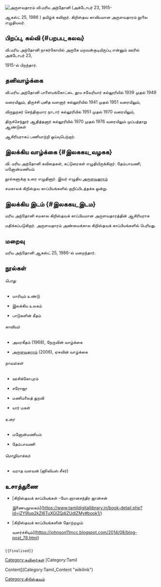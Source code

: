 ![அருளவதாரம்](அருளவதாரம்.jpg "அருளவதாரம்") வி.மரிய அந்தோனி (அக்டோபர் 23, 1915-
ஆகஸ்ட் 25, 1986 ) தமிழ்க் கவிஞர். கிறிஸ்தவ காவியமான அருளவதாரம் நூலை எழுதியவர்.

## பிறப்பு, கல்வி {#பறபப_கலவ}

வி.மரிய அந்தோனி நாகர்கோயில் அருகே மறவன்குடியிருப்பு என்னும் ஊரில் அக்டோபர் 23,
1915-ல் பிறந்தார்.

## தனிவாழ்க்கை

வி.மரிய அந்தோனி பாளையங்கோட்டை தூய சவேரியார் கல்லூரியில் 1939 முதல் 1949
வரையிலும், திருச்சி புனித வளனார் கல்லூரியில் 1941 முதல் 1951 வரையிலும்,
விருதுநகர் செந்திகுமார நாடார் கல்லூரியில் 1951 முதல் 1970 வரையிலும்,
திருச்செந்தூர் ஆதித்தனார் கல்லூரியில் 1970 முதல் 1976 வரையிலும் முப்பத்தாறு ஆண்டுகள்
ஆசிரியராகப் பணியாற்றி ஓய்வுபெற்றார்.

## இலக்கிய வாழ்க்கை {#இலககய_வழகக}

வி. மரிய அந்தோனி கவிதைகள், கட்டுரைகள் எழுதியிருக்கிறார். தேம்பாவணி, மனோன்மணியம்
நூல்களுக்கு உரை எழுதினார். இவர் எழுதிய [அருளவதாரம்](அருளவதாரம் "wikilink")
சமகாலக் கிறிஸ்தவ காப்பியங்களில் குறிப்பிடத்தக்க ஒன்று.

## இலக்கிய இடம் {#இலககய_இடம}

மரிய அந்தோனி சமகால கிறிஸ்தவக் காப்பியமான அருளவதாரத்தின் ஆசிரியராக
மதிக்கப்படுகிறார். அருளவதாரம் அண்மைக்கால கிறிஸ்தவக் காப்பியங்களில் பெரியது.

## மறைவு

மரிய அந்தோனி ஆகஸ்ட் 25, 1986-ல் மறைந்தார்.

## நூல்கள்

###### பொது

-   மாரியும் உண்டு
-   இலக்கிய உலகம்
-   பாடுகளின் கீதம்

###### காவியம்

-   அமரகீதம் (1968), நேருவின் வாழ்க்கை
-   [அருளவதாரம்](அருளவதாரம் "wikilink") (2006), ஏசுவின் வாழ்க்கை

###### நாவல்கள்

-   ஊசிக்கோபுரம்
-   சரோஜா
-   மணிமலைத் துறவி
-   யார் மகள்

###### உரை

-   மனோன்மணியம்
-   தேம்பாவணி

###### மொழியாக்கம்

-   வராத வளவன் (ஜூலியஸ் சீசர்)

## உசாத்துணை

-   [கிறிஸ்தவக் காப்பியங்கள் -யோ.ஞானசந்திர ஜான்சன்
    இணையநூலகம்](https://www.tamildigitallibrary.in/book-detail.php?id=jZY9lup2kZl6TuXGlZQdjZUdlZMy#book1/)
-   [கிறிஸ்தவக் காப்பியங்களின் தோற்றமும்
    வளர்ச்சியும்](https://johnson11mcc.blogspot.com/2014/08/blog-post_78.html)

```{=mediawiki}
{{Finalised}}
```
[Category:கவிஞர்கள்](Category:கவிஞர்கள் "wikilink") [Category:Tamil
Content](Category:Tamil_Content "wikilink")
[Category:கிறிஸ்தவம்](Category:கிறிஸ்தவம் "wikilink")

